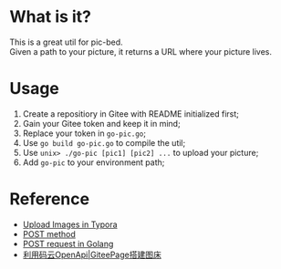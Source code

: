 # What is it?

This is a great util for pic-bed.  
Given a path to your picture, it returns a URL where your
picture lives.


# Usage

1. Create a repositiory in Gitee with README initialized first;
2. Gain your Gitee token and keep it in mind;
3. Replace your token in `go-pic.go`;
4. Use `go build go-pic.go` to compile the util;
5. Use `unix> ./go-pic [pic1] [pic2] ...` to upload your picture;
6. Add `go-pic` to your environment path;

# Reference

- [Upload Images in Typora](https://support.typora.io/Upload-Image/#custom)
- [POST method](https://developer.mozilla.org/zh-CN/docs/Web/HTTP/Methods/POST)
- [POST request in Golang](https://zetcode.com/golang/getpostrequest/)
- [利用码云OpenApi|GiteePage搭建图床](https://blog.csdn.net/lookinthefog/article/details/100074039)

